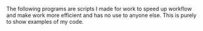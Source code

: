 The following programs are scripts I made for work to speed up workflow and make work more efficient and has no use to anyone else. This is purely to show examples of my code.
